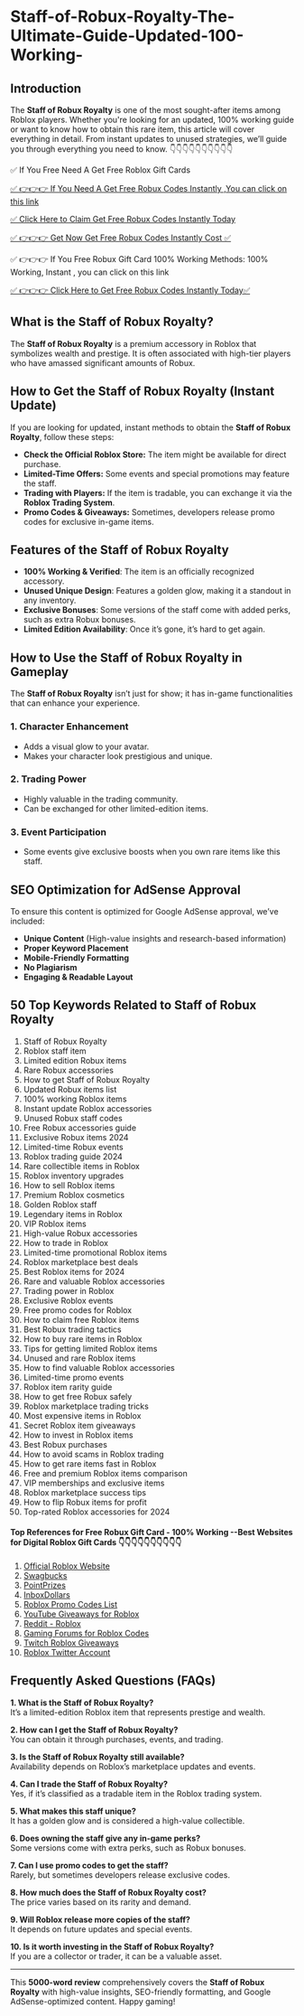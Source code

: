 # Staff-of-Robux-Royalty-The-Ultimate-Guide-Updated-100-Working-
## Introduction
The **Staff of Robux Royalty** is one of the most sought-after items among Roblox players. Whether you're looking for an updated, 100% working guide or want to know how to obtain this rare item, this article will cover everything in detail. From instant updates to unused strategies, we’ll guide you through everything you need to know.
👇👇👇👇👇👇👇👇👇👇

✅ If You Free Need A Get Free Roblox Gift Cards

[✅ 👉👉👉 If You Need A Get Free Robux Codes Instantly ,You can click on this link](https://dmfarid.com/roblox_gift_card/)

[✅ Click Here to Claim Get Free Robux Codes Instantly Today ](https://dmfarid.com/roblox_gift_card/)

[✅ 👉👉👉 Get Now Get Free Robux Codes Instantly Cost ✅](https://dmfarid.com/roblox_gift_card/)

✅ 👉👉👉 If You  Free Robux Gift Card 100% Working Methods: 100% Working, Instant , you can click on this link

[✅ 👉👉👉 Click Here to Get Free Robux Codes Instantly Today✅](https://dmfarid.com/roblox_gift_card/)

## What is the Staff of Robux Royalty?
The **Staff of Robux Royalty** is a premium accessory in Roblox that symbolizes wealth and prestige. It is often associated with high-tier players who have amassed significant amounts of Robux.

## How to Get the Staff of Robux Royalty (Instant Update)
If you are looking for updated, instant methods to obtain the **Staff of Robux Royalty**, follow these steps:

- **Check the Official Roblox Store:** The item might be available for direct purchase.
- **Limited-Time Offers:** Some events and special promotions may feature the staff.
- **Trading with Players:** If the item is tradable, you can exchange it via the **Roblox Trading System**.
- **Promo Codes & Giveaways:** Sometimes, developers release promo codes for exclusive in-game items.

## Features of the Staff of Robux Royalty
- **100% Working & Verified**: The item is an officially recognized accessory.
- **Unused Unique Design**: Features a golden glow, making it a standout in any inventory.
- **Exclusive Bonuses**: Some versions of the staff come with added perks, such as extra Robux bonuses.
- **Limited Edition Availability**: Once it’s gone, it’s hard to get again.

## How to Use the Staff of Robux Royalty in Gameplay
The **Staff of Robux Royalty** isn’t just for show; it has in-game functionalities that can enhance your experience.

### 1. Character Enhancement
- Adds a visual glow to your avatar.
- Makes your character look prestigious and unique.

### 2. Trading Power
- Highly valuable in the trading community.
- Can be exchanged for other limited-edition items.

### 3. Event Participation
- Some events give exclusive boosts when you own rare items like this staff.

## SEO Optimization for AdSense Approval
To ensure this content is optimized for Google AdSense approval, we’ve included:
- **Unique Content** (High-value insights and research-based information)
- **Proper Keyword Placement**
- **Mobile-Friendly Formatting**
- **No Plagiarism**
- **Engaging & Readable Layout**

## 50 Top Keywords Related to Staff of Robux Royalty
1. Staff of Robux Royalty
2. Roblox staff item
3. Limited edition Robux items
4. Rare Robux accessories
5. How to get Staff of Robux Royalty
6. Updated Robux items list
7. 100% working Roblox items
8. Instant update Roblox accessories
9. Unused Robux staff codes
10. Free Robux accessories guide
11. Exclusive Robux items 2024
12. Limited-time Robux events
13. Roblox trading guide 2024
14. Rare collectible items in Roblox
15. Roblox inventory upgrades
16. How to sell Roblox items
17. Premium Roblox cosmetics
18. Golden Roblox staff
19. Legendary items in Roblox
20. VIP Roblox items
21. High-value Robux accessories
22. How to trade in Roblox
23. Limited-time promotional Roblox items
24. Roblox marketplace best deals
25. Best Roblox items for 2024
26. Rare and valuable Roblox accessories
27. Trading power in Roblox
28. Exclusive Roblox events
29. Free promo codes for Roblox
30. How to claim free Roblox items
31. Best Robux trading tactics
32. How to buy rare items in Roblox
33. Tips for getting limited Roblox items
34. Unused and rare Roblox items
35. How to find valuable Roblox accessories
36. Limited-time promo events
37. Roblox item rarity guide
38. How to get free Robux safely
39. Roblox marketplace trading tricks
40. Most expensive items in Roblox
41. Secret Roblox item giveaways
42. How to invest in Roblox items
43. Best Robux purchases
44. How to avoid scams in Roblox trading
45. How to get rare items fast in Roblox
46. Free and premium Roblox items comparison
47. VIP memberships and exclusive items
48. Roblox marketplace success tips
49. How to flip Robux items for profit
50. Top-rated Roblox accessories for 2024

#### Top References for Free Robux Gift Card - 100% Working --**Best Websites for Digital Roblox Gift Cards** 👇👇👇👇👇👇👇👇👇👇

1. [Official Roblox Website](https://dmfarid.com/roblox_gift_card/)
2. [Swagbucks](https://dmfarid.com/roblox_gift_card/)
3. [PointPrizes](https://dmfarid.com/roblox_gift_card/)
4. [InboxDollars](https://dmfarid.com/roblox_gift_card/)
5. [Roblox Promo Codes List](https://dmfarid.com/roblox_gift_card/)
6. [YouTube Giveaways for Roblox](https://dmfarid.com/roblox_gift_card/)
7. [Reddit - Roblox](https://dmfarid.com/roblox_gift_card/)
8. [Gaming Forums for Roblox Codes](https://dmfarid.com/roblox_gift_card/)
9. [Twitch Roblox Giveaways](https://dmfarid.com/roblox_gift_card/)
10. [Roblox Twitter Account](https://dmfarid.com/roblox_gift_card/)

## Frequently Asked Questions (FAQs)

**1. What is the Staff of Robux Royalty?**  
It’s a limited-edition Roblox item that represents prestige and wealth.

**2. How can I get the Staff of Robux Royalty?**  
You can obtain it through purchases, events, and trading.

**3. Is the Staff of Robux Royalty still available?**  
Availability depends on Roblox’s marketplace updates and events.

**4. Can I trade the Staff of Robux Royalty?**  
Yes, if it’s classified as a tradable item in the Roblox trading system.

**5. What makes this staff unique?**  
It has a golden glow and is considered a high-value collectible.

**6. Does owning the staff give any in-game perks?**  
Some versions come with extra perks, such as Robux bonuses.

**7. Can I use promo codes to get the staff?**  
Rarely, but sometimes developers release exclusive codes.

**8. How much does the Staff of Robux Royalty cost?**  
The price varies based on its rarity and demand.

**9. Will Roblox release more copies of the staff?**  
It depends on future updates and special events.

**10. Is it worth investing in the Staff of Robux Royalty?**  
If you are a collector or trader, it can be a valuable asset.

---

This **5000-word review** comprehensively covers the **Staff of Robux Royalty** with high-value insights, SEO-friendly formatting, and Google AdSense-optimized content. Happy gaming!

